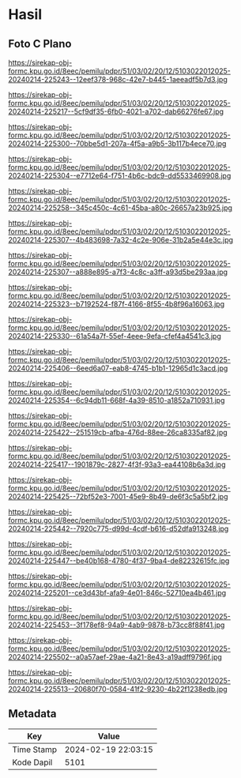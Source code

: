 # Hasil

## Foto C Plano

https://sirekap-obj-formc.kpu.go.id/8eec/pemilu/pdpr/51/03/02/20/12/5103022012025-20240214-225243--12eef378-968c-42e7-b445-1aeeadf5b7d3.jpg

https://sirekap-obj-formc.kpu.go.id/8eec/pemilu/pdpr/51/03/02/20/12/5103022012025-20240214-225217--5cf9df35-6fb0-4021-a702-dab66276fe67.jpg

https://sirekap-obj-formc.kpu.go.id/8eec/pemilu/pdpr/51/03/02/20/12/5103022012025-20240214-225300--70bbe5d1-207a-4f5a-a9b5-3b117b4ece70.jpg

https://sirekap-obj-formc.kpu.go.id/8eec/pemilu/pdpr/51/03/02/20/12/5103022012025-20240214-225304--e7712e64-f751-4b6c-bdc9-dd5533469908.jpg

https://sirekap-obj-formc.kpu.go.id/8eec/pemilu/pdpr/51/03/02/20/12/5103022012025-20240214-225258--345c450c-4c61-45ba-a80c-26657a23b925.jpg

https://sirekap-obj-formc.kpu.go.id/8eec/pemilu/pdpr/51/03/02/20/12/5103022012025-20240214-225307--4b483698-7a32-4c2e-906e-31b2a5e44e3c.jpg

https://sirekap-obj-formc.kpu.go.id/8eec/pemilu/pdpr/51/03/02/20/12/5103022012025-20240214-225307--a888e895-a7f3-4c8c-a3ff-a93d5be293aa.jpg

https://sirekap-obj-formc.kpu.go.id/8eec/pemilu/pdpr/51/03/02/20/12/5103022012025-20240214-225323--b7192524-f87f-4166-8f55-4b8f96a16063.jpg

https://sirekap-obj-formc.kpu.go.id/8eec/pemilu/pdpr/51/03/02/20/12/5103022012025-20240214-225330--61a54a7f-55ef-4eee-9efa-cfef4a4541c3.jpg

https://sirekap-obj-formc.kpu.go.id/8eec/pemilu/pdpr/51/03/02/20/12/5103022012025-20240214-225406--6eed6a07-eab8-4745-b1b1-12965d1c3acd.jpg

https://sirekap-obj-formc.kpu.go.id/8eec/pemilu/pdpr/51/03/02/20/12/5103022012025-20240214-225354--6c94db11-668f-4a39-8510-a1852a710931.jpg

https://sirekap-obj-formc.kpu.go.id/8eec/pemilu/pdpr/51/03/02/20/12/5103022012025-20240214-225422--251519cb-afba-476d-88ee-26ca8335af82.jpg

https://sirekap-obj-formc.kpu.go.id/8eec/pemilu/pdpr/51/03/02/20/12/5103022012025-20240214-225417--1901879c-2827-4f3f-93a3-ea44108b6a3d.jpg

https://sirekap-obj-formc.kpu.go.id/8eec/pemilu/pdpr/51/03/02/20/12/5103022012025-20240214-225425--72bf52e3-7001-45e9-8b49-de6f3c5a5bf2.jpg

https://sirekap-obj-formc.kpu.go.id/8eec/pemilu/pdpr/51/03/02/20/12/5103022012025-20240214-225442--7920c775-d99d-4cdf-b616-d52dfa913248.jpg

https://sirekap-obj-formc.kpu.go.id/8eec/pemilu/pdpr/51/03/02/20/12/5103022012025-20240214-225447--be40b168-4780-4f37-9ba4-de82232615fc.jpg

https://sirekap-obj-formc.kpu.go.id/8eec/pemilu/pdpr/51/03/02/20/12/5103022012025-20240214-225201--ce3d43bf-afa9-4e01-846c-52710ea4b461.jpg

https://sirekap-obj-formc.kpu.go.id/8eec/pemilu/pdpr/51/03/02/20/12/5103022012025-20240214-225453--3f178ef8-94a9-4ab9-9878-b73cc8f88f41.jpg

https://sirekap-obj-formc.kpu.go.id/8eec/pemilu/pdpr/51/03/02/20/12/5103022012025-20240214-225502--a0a57aef-29ae-4a21-8e43-a19adff9796f.jpg

https://sirekap-obj-formc.kpu.go.id/8eec/pemilu/pdpr/51/03/02/20/12/5103022012025-20240214-225513--20680f70-0584-41f2-9230-4b22f1238edb.jpg


## Metadata

| Key        | Value               |
| ---------- | ------------------- |
| Time Stamp | 2024-02-19 22:03:15 |
| Kode Dapil | 5101                |



